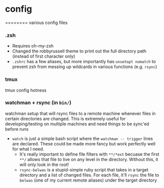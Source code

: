 # config
========
various config files

### .zsh
- Requires oh-my-zsh
- Changed the robbyrussell theme to print out the full directory path (instead of first character only)
- `.zshrc` has a few aliases, but more importantly has `unsetopt nomatch` to prevent zsh from messing up wildcards in various functions (e.g. `rsync`)

### tmux
tmux config hotness

### watchman + rsync (in `bin/`)
watchman setup that will rsync files to a remote machine whenever files in certain directories are changed. This is extremely useful for developing/testing on multiple machines and need things to be sync'ed before runs
- `watch` is just a simple bash script where the `watchman -- trigger` lines are declared. These could be made more fancy but work perfectly well for what I need.
  - It's really important to define file filters with `**/*ext` becuase the first `**/` allows that file to live on any level in the directory. Without this, it will only look in the root!
  - `rsync-belwas` is a stupid-simple ruby script that takes in a target directory and a list of changed files. For each file, it'll `rsync` the file to `belwas` (one of my current remote aliases) under the target directory
